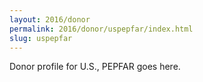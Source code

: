 ```yaml
---
layout: 2016/donor
permalink: 2016/donor/uspepfar/index.html
slug: uspepfar
---
```


Donor profile for U.S., PEPFAR goes here.
